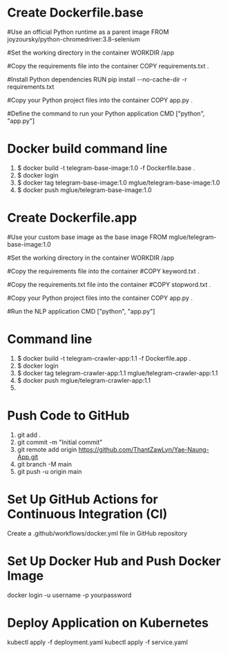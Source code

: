 # Create Dockerfile.base

#Use an official Python runtime as a parent image
FROM joyzoursky/python-chromedriver:3.8-selenium

#Set the working directory in the container
WORKDIR /app

#Copy the requirements file into the container
COPY requirements.txt .

#Install Python dependencies
RUN pip install --no-cache-dir -r requirements.txt

#Copy your Python project files into the container
COPY app.py .

#Define the command to run your Python application
CMD ["python", "app.py"]

# Docker build command line
1) $ docker build -t telegram-base-image:1.0 -f Dockerfile.base .
2) $ docker login
3) $ docker tag telegram-base-image:1.0 mglue/telegram-base-image:1.0
4) $ docker push mglue/telegram-base-image:1.0
   
# Create Dockerfile.app
#Use your custom base image as the base image
FROM mglue/telegram-base-image:1.0

#Set the working directory in the container
WORKDIR /app

#Copy the requirements file into the container
#COPY keyword.txt .

#Copy the requirements.txt file into the container
#COPY stopword.txt .

#Copy your Python project files into the container
COPY app.py .

#Run the NLP application
CMD ["python", "app.py"]

# Command line
1) $ docker build -t telegram-crawler-app:1.1 -f Dockerfile.app .
2) $ docker login
3) $ docker tag telegram-crawler-app:1.1 mglue/telegram-crawler-app:1.1
4) $ docker push mglue/telegram-crawler-app:1.1
5) 
# Push Code to GitHub
1) git add . 
2) git commit -m "Initial commit"
3) git remote add origin https://github.com/ThantZawLyn/Yae-Naung-App.git
4) git branch -M main
5) git push -u origin main
# Set Up GitHub Actions for Continuous Integration (CI)
Create a .github/workflows/docker.yml file in GitHub repository 
# Set Up Docker Hub and Push Docker Image
docker login -u username -p yourpassword
# Deploy Application on Kubernetes
kubectl apply -f deployment.yaml
kubectl apply -f service.yaml
